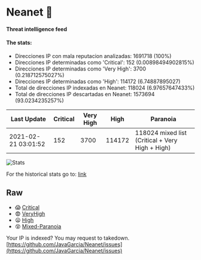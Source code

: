 # Neanet :hocho:
#### Threat intelligence feed
#### The stats:

- Direcciones IP con mala reputacion analizadas: 1691718 (100%)
- Direcciones IP determinadas como 'Critical':  152 (0.00898494902815%)
- Direcciones IP determinadas como 'Very High':  3700 (0.218712575027%)
- Direcciones IP determinadas como 'High':  114172 (6.74887895027)
- Total de direcciones IP indexadas en Neanet:  118024 (6.97657647433%)
- Total de direcciones IP descartadas en Neanet:  1573694 (93.0234235257%)

| Last Update | Critical | Very High | High | Paranoia |
| --- | --- | --- | --- | --- |
| 2021-02-21 03:01:52 | 152 | 3700 | 114172 | 118024 mixed list (Critical + Very High + High)|

![Stats](https://docs.google.com/spreadsheets/d/e/2PACX-1vSnaNMIXVabIpDJjufMlzH7poXnshF3mgd8Is1g9ytUEzVsP5my4Trn8f-xkoLLQ38xpL3HtmUexLo6/pubchart?oid=501124687&format=image)

For the historical stats go to: [link](/stats.csv)
## Raw
- :scream: [Critical](https://raw.githubusercontent.com/JavaGarcia/Neanet/master/blacklists/neanet_critical.txt)
- :fearful: [VeryHigh](https://raw.githubusercontent.com/JavaGarcia/Neanet/master/blacklists/neanet_veryHigh.txtt)
- :frowning: [High](https://raw.githubusercontent.com/JavaGarcia/Neanet/master/blacklists/neanet_high.txt)
- :dizzy_face: [Mixed-Paranoia](https://raw.githubusercontent.com/JavaGarcia/Neanet/master/blacklists/neanet_all.txt)


Your IP is indexed? You may request to takedown. [https://github.com/JavaGarcia/Neanet/issues](https://github.com/JavaGarcia/Neanet/issues)



























































































































































































































































































































































































































































































































































































































































































































































































































































































































































































































































































































































































































































































































































































































































































































































































































































































































































































































































































































































































































































































































































































































































































































































































































































































































































































































































































































































































































































































































































































































































































































































































































































































































































































































































































































































































































































































































































































































































































































































































































































































































































































































































































































































































































































































































